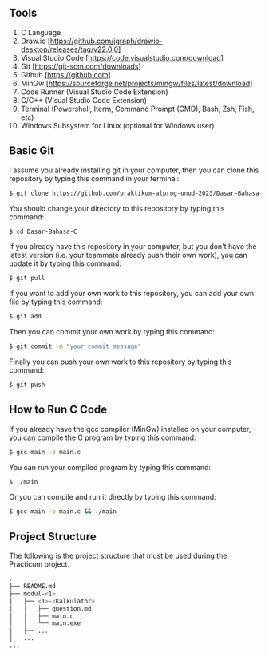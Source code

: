 ## Tools

1. C Language
2. Draw.io [https://github.com/jgraph/drawio-desktop/releases/tag/v22.0.0]
3. Visual Studio Code [https://code.visualstudio.com/download]
4. Git [https://git-scm.com/downloads]
5. Github [https://github.com]
6. MinGw [https://sourceforge.net/projects/mingw/files/latest/download]
7. Code Runner (Visual Studio Code Extension)
8. C/C++ (Visual Studio Code Extension)
9. Terminal (Powershell, Iterm, Command Prompt (CMD), Bash, Zsh, Fish, etc)
10. Windows Subsystem for Linux (optional for Windows user)

## Basic Git

I assume you already installing git in your computer, then you can clone this repository by typing this command in your terminal:

```bash
$ git clone https://github.com/praktikum-alprog-unud-2023/Dasar-Bahasa-C.git
```

You should change your directory to this repository by typing this command:

```bash
$ cd Dasar-Bahasa-C
```

If you already have this repository in your computer, but you don't have the latest version (i.e. your teammate already push their own work), you can update it by typing this command:

```bash
$ git pull
```

If you want to add your own work to this repository, you can add your own file by typing this command:

```bash
$ git add .
```

Then you can commit your own work by typing this command:

```bash
$ git commit -m "your commit message"
```

Finally you can push your own work to this repository by typing this command:

```bash
$ git push
```

## How to Run C Code

If you already have the gcc compiler (MinGw) installed on your computer, you can compile the C program by typing this command:

```bash
$ gcc main -o main.c
```

You can run your compiled program by typing this command:

```bash
$ ./main
```

Or you can compile and run it directly by typing this command:

```bash
$ gcc main -o main.c && ./main
```

## Project Structure

The following is the project structure that must be used during the Practicum project.

```bash
.
├── README.md
├── modul-<1>
│   ├── <1>-<Kalkulator>
│   │   ├── question.md
│   │   ├── main.c
│   │   └── main.exe
│   ├── ...
│   ...
...
```
